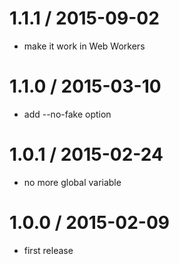 1.1.1 / 2015-09-02
==================

* make it work in Web Workers

1.1.0 / 2015-03-10
==================

* add --no-fake option

1.0.1 / 2015-02-24
==================

* no more global variable

1.0.0 / 2015-02-09
==================

* first release
